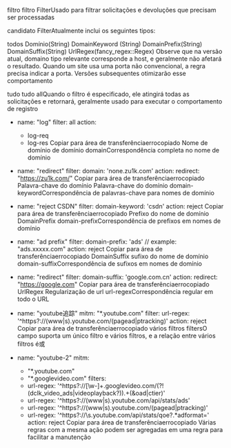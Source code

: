 filtro filtro
FilterUsado para filtrar solicitações e devoluções que precisam ser processadas

candidato
FilterAtualmente inclui os seguintes tipos:

todos
Domínio(String)
DomainKeyword (String)
DomainPrefix(String)
DomainSuffix(String)
UrlRegex(fancy_regex::Regex)
Observe que
na versão atual, domaino tipo relevante corresponde a host, e geralmente não afetará o resultado.
Quando um site usa uma porta não convencional, a regra precisa indicar a porta.
Versões subsequentes otimizarão esse comportamento

tudo tudo
allQuando o filtro é especificado, ele atingirá todas as solicitações e retornará, geralmente usado para executar o comportamento de registro

- name: "log"
  filter: all
  action:
    - log-req
    - log-res
Copiar para área de transferênciaerrocopiado
Nome de domínio de domínio
domainCorrespondência completa no nome de domínio

- name: "redirect"
  filter:
    domain: 'none.zu1k.com'
  action:
    redirect: "https://zu1k.com/"
Copiar para área de transferênciaerrocopiado
Palavra-chave do domínio Palavra-chave do domínio
domain-keywordCorrespondência de palavras-chave para nomes de domínio

- name: "reject CSDN"
  filter:
    domain-keyword: 'csdn'
  action: reject
Copiar para área de transferênciaerrocopiado
Prefixo do nome de domínio DomainPrefix
domain-prefixCorrespondência de prefixos em nomes de domínio

- name: "ad prefix"
  filter:
    domain-prefix: 'ads' // example: "ads.xxxxx.com"
  action: reject
Copiar para área de transferênciaerrocopiado
DomainSuffix sufixo do nome de domínio
domain-suffixCorrespondência de sufixos em nomes de domínio

- name: "redirect"
  filter:
    domain-suffix: 'google.com.cn'
  action:
    redirect: "https://google.com"
Copiar para área de transferênciaerrocopiado
UrlRegex Regularização de url
url-regexCorrespondência regular em todo o URL

- name: "youtube追踪"
  mitm: "*.youtube.com"
  filter:
    url-regex: '^https?:\/\/(www|s)\.youtube\.com\/(pagead|ptracking)'
  action: reject
Copiar para área de transferênciaerrocopiado
vários filtros
filtersO campo suporta um único filtro e vários filtros, e a relação entre vários filtros é或

- name: "youtube-2"
  mitm:
    - "*.youtube.com"
    - "*.googlevideo.com"
  filters:
    - url-regex: '^https?:\/\/[\w-]+\.googlevideo\.com\/(?!(dclk_video_ads|videoplayback\?)).+(&oad|ctier)'
    - url-regex: '^https?:\/\/(www|s)\.youtube\.com\/api\/stats\/ads'
    - url-regex: '^https?:\/\/(www|s)\.youtube\.com\/(pagead|ptracking)'
    - url-regex: '^https?:\/\/\s.youtube.com/api/stats/qoe?.*adformat='
  action: reject
Copiar para área de transferênciaerrocopiado
Várias regras com a mesma ação podem ser agregadas em uma regra para facilitar a manutenção

